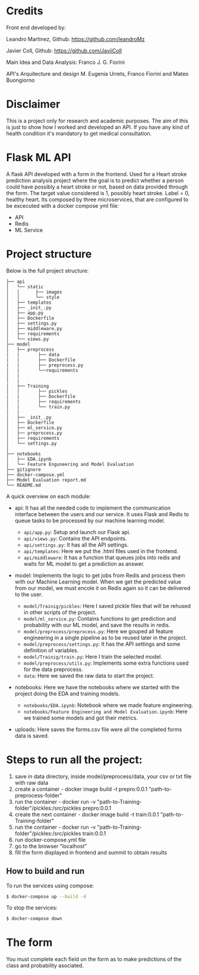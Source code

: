 # Credits

Front end developed by:

Leandro Martinez, Github: https://github.com/leandroMz

Javier Coll, Github: https://github.com/JaviiColl

Main Idea and Data Analysis: Franco J. G. Fiorini

API's Arquitecture and design M. Eugenia Urrets, Franco Fiorini and Mateo Buongiorno

# Disclaimer

This is a project only for research and academic purposes. The aim of this is just to show how I worked and developed an API. If you have any kind of health condition it's mandatory to get medical consultation.



# Flask ML API

A flask API developed with a form in the frontend. Used for a Heart stroke prediction analysis project where the goal is to predict whether a person could have possibly a heart stroke or not, based on data provided through the form. The target value considered is 1, possibly heart stroke. Label = 0, healthy heart. 
Its composed by three microservices, that are configured to be excecuted with a docker compose yml file:

- API
- Redis
- ML Service


# Project structure 

Below is the full project structure:

```
├── api
│   └── static
│   │      ├── images
│   │      └── style
│   ├── templates
│   ├── _init_.py
│   ├── app.py
│   ├── Dockerfile
│   ├── settings.py
│   ├── middleware.py
│   ├── requirements
│   └── views.py
├── model
│   ├── preprocess
│   |       ├── data
|   |       ├── Dockerfile
|   |       ├── preprocess.py
│   |       └──requirements
│   |       
│   |       
|   ├── Training
│   |       ├── pickles
|   |       ├── Dockerfile
│   |       ├── requirements
│   |       └── train.py
|   |       
│   ├── _init_.py
│   ├── Dockerfile
│   ├── ml_service.py
│   ├── preprocess.py
│   ├── requirements
│   └── settings.py
│   
├── notebooks
│   ├── EDA.ipynb
│   └── Feature Enguneering and Model Evaluation
├── gitignore
├── docker-compose.yml
├── Model Evaluation report.md
└── README.md
```

A quick overview on each module:

- api: It has all the needed code to implement the communication interface between the users and our service. It uses Flask and Redis to queue tasks to be processed by our machine learning model.
    - `api/app.py`: Setup and launch our Flask api.
    - `api/views.py`: Contains the API endpoints. 
    - `api/settings.py`: It has all the API settings.
    - `api/templates`: Here we put the .html files used in the frontend.
    - `api/middleware`: It has a function that queues jobs into redis and waits for ML model to get a prediction as answer.

- model: Implements the logic to get jobs from Redis and process them with our Machine Learning model. When we get the predicted value from our model, we must encole it on Redis again so it can be delivered to the user.
    - `model/Trainig/pickles`: Here I saved pickle files that will be rehused in other scripts of the project. 
    - `model/ml_service.py`: Contains functions to get prediction and probability with our ML model, and save the results in redis.
    - `model/preprocess/preprocess.py`: Here we gouped all feature engineering in a single pipeline as to be reused later in the project.
    - `model/preprocess/settings.py`: It has the API settings and some definition of variables.
    - `model/Trainig/train.py`: Here I train the selected model.
    - `model/preprocess/utils.py`: Implements some extra functions used for the data preprocess.
    - `data`: Here we saved the raw data to start the project.
- notebooks: Here we have the notebooks where we started with the project doing the EDA and training models.
    - `notebooks/EDA.ipynb`: Notebook where we made feature engineering.
    - `notebooks/Feature Engineering and Model Evaluation.ipynb`: Here we trained some models and got their metrics.
- uploads: Here saves the forms.csv file were all the completed forms data is saved. 


# Steps to run all the project:

1. save in data directory, inside model/preprocess/data, your csv or txt file with raw data
2. create a container - docker image build -t prepro:0.0.1 "path-to-preprocess-folder"
3. run the container - docker run -v "path-to-Training-folder"/pickles:/src/pickles prepro:0.0.1
4. create the next container - docker image build -t train:0.0.1 "path-to-Training-folder"
5. run the container - docker run -v "path-to-Training-folder"/pickles:/src/pickles train:0.0.1
6. run docker-compose.yml file
7. go to the browser "localhost"
8. fill the form displayed in frontend and summit to obtain results


## How to build and run

To run the services using compose:

```bash
$ docker-compose up --build -d
```

To stop the services:

```bash
$ docker-compose down
```


# The form

You must complete each field on the form as to make predictions of the class and probability asociated.
